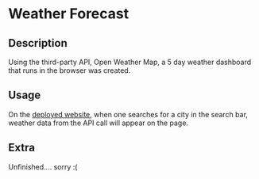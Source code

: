 # Weather Forecast

## Description
Using the third-party API, Open Weather Map, a 5 day weather dashboard that runs in the browser was created.

## Usage
On the [deployed website](https://marniluka.github.io/Weather-Forecast/), when one searches for a city in the search bar, weather data from the API call will appear on the page. 

## Extra
Unfinished.... sorry :(
